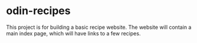 # odin-recipes
This project is for building a basic recipe website.
The website will contain a main index page, which will have
links to a few recipes.